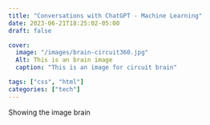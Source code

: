 ```yaml
---
title: "Conversations with ChatGPT - Machine Learning"
date: 2023-06-21T18:25:02-05:00
draft: false

cover:
  image: "/images/brain-circuit360.jpg"
  Alt: This is an brain image
  caption: "This is an image for circuit brain"

tags: ["css", "html"]
categories: ["tech"]
---
```


Showing the image brain
